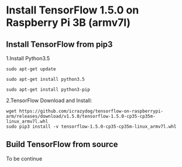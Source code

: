 # Install TensorFlow 1.5.0 on Raspberry Pi 3B (armv7l)

## Install TensorFlow from pip3

1.Install Python3.5

```shell
sudo apt-get update

sudo apt-get install python3.5

sudo apt-get install python3-pip
```

2.TensorFlow Download and Install:

```shell
wget https://github.com/icrazydog/tensorflow-on-raspberrypi-arm/releases/download/v1.5.0/tensorflow-1.5.0-cp35-cp35m-linux_armv7l.whl
sudo pip3 install -v tensorflow-1.5.0-cp35-cp35m-linux_armv7l.whl
```
## Build TensorFlow from source 

To be continue
